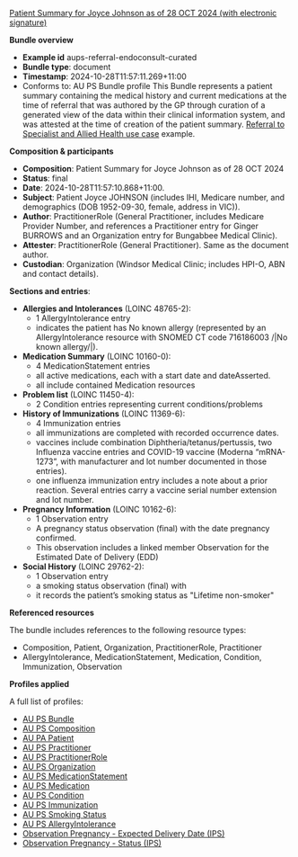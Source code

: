 [Patient Summary for Joyce Johnson as of 28 OCT 2024 (with electronic signature)](Bundle-aups-referral-endoconsult-curated.html)

**Bundle overview**
- **Example id** aups-referral-endoconsult-curated
- **Bundle type**: document
- **Timestamp**: 2024-10-28T11:57:11.269+11:00
- Conforms to: AU PS Bundle profile
This Bundle represents a patient summary containing the medical history and current medications at the time of referral that was authored by the GP through curation of a generated view of the data within their clinical information system, and was attested at the time of creation of the patient summary. [Referral to Specialist and Allied Health use case](uc-referral.html) example.

**Composition & participants** 
- **Composition**: Patient Summary for Joyce Johnson as of 28 OCT 2024
- **Status**: final
- **Date**: 2024-10-28T11:57:10.868+11:00.
- **Subject**: Patient Joyce JOHNSON (includes IHI, Medicare number, and demographics (DOB 1952-09-30, female, address in VIC)).
- **Author**: PractitionerRole (General Practitioner, includes Medicare Provider Number, and references a Practitioner entry for Ginger BURROWS and an Organization entry for Bungabbee Medical Clinic). 
- **Attester**: PractitionerRole (General Practitioner). Same as the document author. 
- **Custodian**: Organization (Windsor Medical Clinic; includes HPI-O, ABN and contact details).

**Sections and entries**:
- **Allergies and Intolerances** (LOINC 48765-2):
  - 1 AllergyIntolerance entry
  - indicates the patient has No known allergy (represented by an AllergyIntolerance resource with SNOMED CT code 716186003 /|No known allergy/|).
- **Medication Summary** (LOINC 10160-0):
  - 4 MedicationStatement entries
  - all active medications, each with a start date and dateAsserted. 
  - all include contained Medication resources
- **Problem list** (LOINC 11450-4):
  - 2 Condition entries representing current conditions/problems
- **History of Immunizations** (LOINC 11369-6): 
  - 4 Immunization entries
  - all immunizations are completed with recorded occurrence dates.
  - vaccines include combination Diphtheria/tetanus/pertussis, two Influenza vaccine entries and COVID-19 vaccine (Moderna “mRNA-1273”, with manufacturer and lot number documented in those entries).
  - one influenza immunization entry includes a note about a prior reaction. Several entries carry a vaccine serial number extension and lot number. 
- **Pregnancy Information** (LOINC 10162-6):
  - 1 Observation entry
  - A pregnancy status observation (final) with the date pregnancy confirmed.
  - This observation includes a linked member Observation for the Estimated Date of Delivery (EDD)
- **Social History** (LOINC 29762-2):
  - 1 Observation entry
  - a smoking status observation (final) with 
  - it records the patient’s smoking status as "Lifetime non-smoker"

**Referenced resources**

The bundle includes references to the following resource types:
- Composition, Patient, Organization, PractitionerRole, Practitioner
- AllergyIntolerance, MedicationStatement, Medication, Condition, Immunization, Observation

**Profiles applied**

A full list of profiles:
- [AU PS Bundle](StructureDefinition-au-ps-bundle.html)
- [AU PS Composition](StructureDefinition-au-ps-composition.html)
- [AU PA Patient](StructureDefinition-au-ps-patient.html)
- [AU PS Practitioner](StructureDefinition-au-ps-practitioner.html)
- [AU PS PractitionerRole](StructureDefinition-au-ps-practitionerrole.html)
- [AU PS Organization](StructureDefinition-au-ps-organization.html)
- [AU PS MedicationStatement](StructureDefinition-au-ps-medicationstatement.html)
- [AU PS Medication](StructureDefinition-au-ps-medication.html)
- [AU PS Condition](StructureDefinition-au-ps-condition.html)
- [AU PS Immunization](StructureDefinition-au-ps-immunization.html)
- [AU PS Smoking Status](StructureDefinition-au-ps-smokingstatus.html)
- [AU PS AllergyIntolerance](StructureDefinition-au-ps-allergyintolerance.html)
- [Observation Pregnancy - Expected Delivery Date (IPS)](https://build.fhir.org/ig/HL7/fhir-ips/StructureDefinition-Observation-pregnancy-edd-uv-ips.html)
- [Observation Pregnancy - Status (IPS)](https://build.fhir.org/ig/HL7/fhir-ips/StructureDefinition-Observation-pregnancy-status-uv-ips.html)


